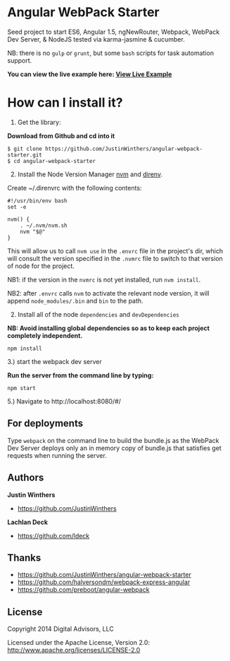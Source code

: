 # Angular WebPack Starter
Seed project to start ES6, Angular 1.5, ngNewRouter, Webpack, WebPack Dev Server, & NodeJS tested via karma-jasmine & cucumber.

NB: there is no `gulp` or `grunt`, but some `bash` scripts for task automation support.

**You can view the live example here:  [View Live Example](http://angular-webpack-starter.herokuapp.com)**


How can I install it?
============
1) Get the library:

**Download from Github and cd into it**

```
$ git clone https://github.com/JustinWinthers/angular-webpack-starter.git
$ cd angular-webpack-starter
```

2) Install the Node Version Manager [nvm](https://github.com/creationix/nvm/blob/master/README.markdown)
   and [direnv](http://direnv.net).

Create ~/.direnvrc with the following contents:

    #!/usr/bin/env bash
    set -e

    nvm() {
        . ~/.nvm/nvm.sh
        nvm "$@"
    }

This will allow us to call `nvm use` in the `.envrc` file in the project's dir, which will consult the version specified in the `.nvmrc` file to switch to that version of node for the project.

NB1: if the version in the `nvmrc` is not yet installed, run `nvm install`.

NB2: after `.envrc` calls `nvm` to activate the relevant node version, it will append `node_modules/.bin` and `bin` to the path.

2) Install all of the node `dependencies` and `devDependencies`

**NB: Avoid installing global dependencies so as to keep each project completely independent.**

```
npm install
```

3.) start the webpack dev server

**Run the server from the command line by typing:**

```
npm start
```

5.)  Navigate to http://localhost:8080/#/


## For deployments

Type ```webpack``` on the command line to build the bundle.js as the WebPack Dev Server deploys only an in memory
copy of bundle.js that satisfies get requests when running the server.

## Authors

**Justin Winthers**

+ https://github.com/JustinWinthers

**Lachlan Deck**

+ https://github.com/ldeck

## Thanks

+ https://github.com/JustinWinthers/angular-webpack-starter
+ https://github.com/halversondm/webpack-express-angular
+ https://github.com/preboot/angular-webpack

## License

Copyright 2014 Digital Advisors, LLC

Licensed under the Apache License, Version 2.0: http://www.apache.org/licenses/LICENSE-2.0
